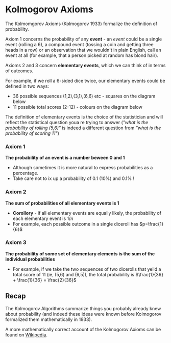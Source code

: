 # Kolmogorov Axioms

The Kolmomgorov Axioms (Kolmogorov 1933) formalize the definition of probability.

Axiom 1 concerns the probability of any **event** - an *event* could be a single event (rolling a 6), a compound event (tossing a coin and getting three heads in a row) or an observation that we wouldn't in plain English, call an event at all (for example, that a person picked at random has blond hair).

Axioms 2 and 3 concern **elementary events**, which we can think of in terms of outcomes.

For example, if we roll a 6-sided dice twice, our elementary events could be defined in two ways:

* 36 possible sequences (1,2),(3,1),(6,6) etc - squares on the diagram below
* 11 possible total scores (2-12) - colours on the diagram below

The definition of elementary events is the choice of the statistician and will reflect the statistical question youa re trying to answer (*"what is the probability of rolling (5,6)"* is indeed a different question from *"what is the probability of scoring 11"*)


### Axiom 1
**The probability of an event is a number beween 0 and 1**

* Although sometimes it is more natural to express probabilities as a percentage. 
* Take care not to ix up a probability of 0.1 (10%) and 0.1% !


### Axiom 2 

**The sum of probabilities of all elementary events is 1**

* **Corollory** - if all elementary events are equally likely, the probability of each elementary event is $1/n$ 
* For example, each possible outcome in a single diceroll has $p=\frac{1}{6}$

### Axiom 3

**The probability of some set of elementary elements is the sum of the individual probabilities**

* For example, if we take the two sequences of two dicerolls that yeild a total score of 11 (ie, (5,6) and (6,5)), the total probability is $\frac{1}{36} + \frac{1}{36} = \frac{2}{36}$

## Recap

The Kolmogorov Algorithms summarize things you probably already knew about probability (and indeed these ideas were known before Kolmogorov formalized them mathematically in 1933).

A more mathematically correct account of the Kolmogorov Axioms can be found on <a href="https://en.wikipedia.org/wiki/Probability_axioms">Wikipedia</a>.